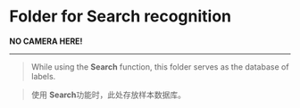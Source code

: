 # Folder for Search recognition

**NO CAMERA HERE!**

----

> While using the **Search** function, 
this folder serves as the database of labels.

> 使用 **Search**功能时，此处存放样本数据库。
